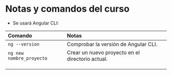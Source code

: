 # Notas y comandos del curso

- Se usará Angular CLI:

|Comando|Notas|
|:----------|:-----------|
|`ng --version`|Comprobar la versión de Angular CLI.|
|`ng new nombre_proyecto`|Crear un nuevo proyecto en el directorio actual.|
|||
|||
|||
